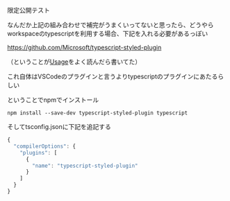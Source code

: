 限定公開テスト

なんだか上記の組み合わせで補完がうまくいってないと思ったら、どうやらworkspaceのtypescriptを利用する場合、下記を入れる必要があるっぽい

https://github.com/Microsoft/typescript-styled-plugin

（ということが[Usage](https://github.com/styled-components/vscode-styled-components#usage)をよく読んだら書いてた）

これ自体はVSCodeのプラグインと言うよりtypescriptのプラグインにあたるらしい

ということでnpmでインストール

```
npm install --save-dev typescript-styled-plugin typescript
```

そしてtsconfig.jsonに下記を追記する

```ts
{
  "compilerOptions": {
    "plugins": [
      {
        "name": "typescript-styled-plugin"
      }
    ]
  }
}
```
